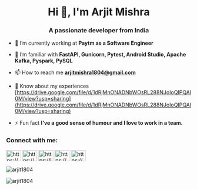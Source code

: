 <h1 align="center">Hi 👋, I'm Arjit Mishra</h1>
<h3 align="center">A passionate developer from India</h3>

- 🔭 I’m currently working at **Paytm as a Software Engineer**

- 🌱 I’m familiar with **FastAPI, Gunicorn, Pytest, Android Studio, Apache Kafka, Pyspark, PySQL**

- 📫 How to reach me **arjitmishra1804@gmail.com**

- 📄 Know about my experiences [https://drive.google.com/file/d/1dRjMnONADNbWOsRL288NJoIoQIPQAl0M/view?usp=sharing](https://drive.google.com/file/d/1dRjMnONADNbWOsRL288NJoIoQIPQAl0M/view?usp=sharing)

- ⚡ Fun fact **I've a good sense of humour and I love to work in a team.**

<h3 align="left">Connect with me:</h3>
<p align="left">
<a href="https://linkedin.com/in/https://www.linkedin.com/in/arjit1804/" target="blank"><img align="center" src="https://raw.githubusercontent.com/rahuldkjain/github-profile-readme-generator/master/src/images/icons/Social/linked-in-alt.svg" alt="https://www.linkedin.com/in/arjit1804/" height="30" width="40" /></a>
<a href="https://www.hackerrank.com/https://www.hackerrank.com/arjit1804" target="blank"><img align="center" src="https://raw.githubusercontent.com/rahuldkjain/github-profile-readme-generator/master/src/images/icons/Social/hackerrank.svg" alt="https://www.hackerrank.com/arjit1804" height="30" width="40" /></a>
<a href="https://www.leetcode.com/https://leetcode.com/arjit1804/" target="blank"><img align="center" src="https://raw.githubusercontent.com/rahuldkjain/github-profile-readme-generator/master/src/images/icons/Social/leet-code.svg" alt="https://leetcode.com/arjit1804/" height="30" width="40" /></a>
<a href="https://www.hackerearth.com/https://www.hackerearth.com/@arjit1804" target="blank"><img align="center" src="https://raw.githubusercontent.com/rahuldkjain/github-profile-readme-generator/master/src/images/icons/Social/hackerearth.svg" alt="https://www.hackerearth.com/@arjit1804" height="30" width="40" /></a>
<a href="https://auth.geeksforgeeks.org/user/https://auth.geeksforgeeks.org/user/arjit1804/profile" target="blank"><img align="center" src="https://raw.githubusercontent.com/rahuldkjain/github-profile-readme-generator/master/src/images/icons/Social/geeks-for-geeks.svg" alt="https://auth.geeksforgeeks.org/user/arjit1804/profile" height="30" width="40" /></a>
</p>

<p><img align="center" src="https://github-readme-stats.vercel.app/api/top-langs?username=arjit1804&show_icons=true&locale=en&layout=compact" alt="arjit1804" /></p>

<p><img align="center" src="https://github-readme-streak-stats.herokuapp.com/?user=arjit1804&" alt="arjit1804" /></p>
